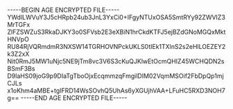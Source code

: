 -----BEGIN AGE ENCRYPTED FILE-----
YWdlLWVuY3J5cHRpb24ub3JnL3YxCi0+IFgyNTUxOSA5SmtRYy92ZWVIZ3MrTGFx
ZlFZSWZuS3RkaDJKY3o0SFVsb2E3eXBiN1hrCkdKTFJ5ejBZdGNoMGQxMktHNVpO
RU84RjVQRmdmR3NXSW14TGRHOVNPckUKLS0tIEk1TXlnS2s2eHlLOEZEY2k3Z2xX
Nit0RmJ5MW1uNjc5NE9jTm8vc3V6S3cKuQJKlwEtOcmQHIZ45WCHQDN2sBSmF3Bs
D9laHS09joG9p9DIaTgTboOjxEcqmmzqFmgilDIM02VqmMSOif2FbDpQp1mjCJLs
x1oKhm4aMBE+tgIFRD14WsSOvhQ5UhAs6yXGUjhVAA+LFuHC5RXD3NOH7g==
-----END AGE ENCRYPTED FILE-----
